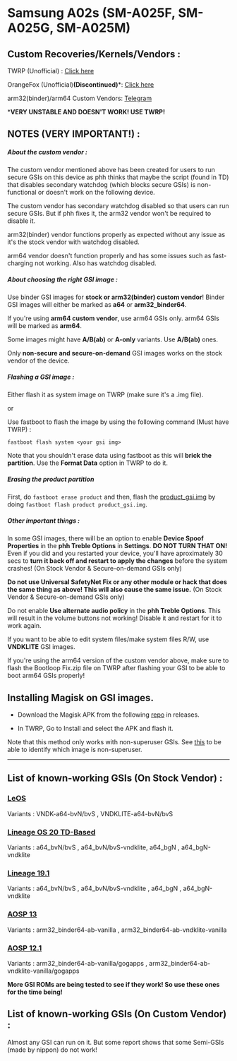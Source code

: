 # Samsung A02s (SM-A025F, SM-A025G, SM-A025M)

## Custom Recoveries/Kernels/Vendors :

TWRP (Unofficial) : [Click here](https://forum.xda-developers.com/t/recovery-unofficial-twrp-for-galaxy-a02s-snapdragon.4294377/)

OrangeFox (Unofficial)**(Discontinued)***: [Click here](https://forum.xda-developers.com/t/recovery-unofficial-twrp-for-galaxy-a02s-snapdragon.4294377/)

arm32(binder)/arm64 Custom Vendors: [Telegram](https://t.me/samsung_galaxy_m01_a01_m11_a11)

***VERY UNSTABLE AND DOESN'T WORK! USE TWRP!**

## NOTES (VERY IMPORTANT!) :

##### About the custom vendor :

The custom vendor mentioned above has been created for users to run secure GSIs on this device as phh thinks that maybe the script (found in TD) that disables secondary watchdog (which blocks secure GSIs) is non-functional or doesn't work on the following device.

The custom vendor has secondary watchdog disabled so that users can run secure GSIs. But if phh fixes it, the arm32 vendor won't be required to disable it.

arm32(binder) vendor functions properly as expected without any issue as it's the stock vendor with watchdog disabled.

arm64 vendor doesn't function properly and has some issues such as fast-charging not working. Also has watchdog disabled.

##### About choosing the right GSI image :

Use binder GSI images for **stock or arm32(binder) custom vendor**! Binder GSI images will either be marked as **a64** or **arm32_binder64**. 

If you're using **arm64 custom vendor**, use arm64 GSIs only. arm64 GSIs will be marked as **arm64**.

Some images might have **A/B(ab)** or **A-only** variants. Use **A/B(ab)** ones.

Only **non-secure and secure-on-demand** GSI images works on the stock vendor of the device.

##### Flashing a GSI image :
Either flash it as system image on TWRP (make sure it's a .img file).

or

Use fastboot to flash the image by using the following command (Must have TWRP) :

`fastboot flash system <your gsi img>`

Note that you shouldn't erase data using fastboot as this will **brick the partition**. Use the **Format Data** option in TWRP to do it.

##### Erasing the product partition

First, do `fastboot erase product` and then, flash the [product_gsi.img](https://forum.xda-developers.com/attachments/product_gsi-img.5371179/) by doing `fastboot flash product product_gsi.img`.

##### Other important things :

In some GSI images, there will be an option to enable **Device Spoof Properties** in the **phh Treble Options** in **Settings**. **DO NOT TURN THAT ON!** Even if you did and you restarted your device, you'll have aproximately 30 secs to **turn it back off and restart to apply the changes** before the system crashes! (On Stock Vendor & Secure-on-demand GSIs only)

**Do not use Universal SafetyNet Fix or any other module or hack that does the same thing as above! This will also cause the same issue.** (On Stock Vendor & Secure-on-demand GSIs only)

Do not enable **Use alternate audio policy** in the **phh Treble Options**. This will result in the volume buttons not working! Disable it and restart for it to work again.

If you want to be able to edit system files/make system files R/W, use **VNDKLITE** GSI images.

If you're using the arm64 version of the custom vendor above, make sure to flash the Bootloop Fix.zip file on TWRP after flashing your GSI to be able to boot arm64 GSIs properly!

## Installing Magisk on GSI images.

- Download the Magisk APK from the following [repo](https://github.com/topjohnwu/Magisk) in releases.
  
- In TWRP, Go to Install and select the APK and flash it.
  

Note that this method only works with non-superuser GSIs. See [this](https://github.com/phhusson/treble_experimentations/wiki/Frequently-Asked-Questions-%28FAQ%29#naming-conventions-that-some-gsi-buildermaintainer-uses) to be able to identify which image is non-superuser.


***


## List of known-working GSIs (On Stock Vendor) :

### [LeOS](https://github.com/phhusson/treble_experimentations/wiki/Generic-System-Image-%28GSI%29-list#:~:text=17%20Jan-,LeOS%2020%20%26%20T,-Harvey186)
Variants : VNDK-a64-bvN/bvS , VNDKLITE-a64-bvN/bvS

### [Lineage OS 20 TD-Based](https://github.com/phhusson/treble_experimentations/wiki/Generic-System-Image-%28GSI%29-list#:~:text=18%20Feb-,LineageOS%0ATD%2Dbased,-AndyYan)

Variants : a64_bvN/bvS , a64_bvN/bvS-vndklite, a64_bgN , a64_bgN-vndklite

### [Lineage 19.1](https://github.com/phhusson/treble_experimentations/wiki/Generic-System-Image-%28GSI%29-list#:~:text=12%20Jan-,LineageOS%2019.1,-AndyYan)

Variants : a64_bvN/bvS , a64_bvN/bvS-vndklite , a64_bgN , a64_bgN-vndklite

### [AOSP 13](https://github.com/phhusson/treble_experimentations/wiki/Generic-System-Image-%28GSI%29-list#:~:text=31%20Jan-,AOSP,-TrebleDroid%20Builders)

Variants : arm32_binder64-ab-vanilla , arm32_binder64-ab-vndklite-vanilla

### [AOSP 12.1](https://github.com/phhusson/treble_experimentations/wiki/Generic-System-Image-%28GSI%29-list#:~:text=09%20Nov-,AOSP%2012.1,-Phhusson)

Variants : arm32_binder64-ab-vanilla/gogapps , arm32_binder64-ab-vndklite-vanilla/gogapps

**More GSI ROMs are being tested to see if they work! So use these ones for the time being!**

## List of known-working GSIs (On Custom Vendor) :

Almost any GSI can run on it. But some report shows that some Semi-GSIs (made by nippon) do not work!